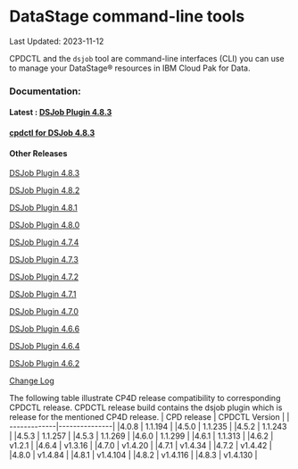 
# DataStage  command-line tools

  

Last Updated: 2023-11-12

  

CPDCTL and the  `dsjob`  tool are command-line interfaces (CLI) you can use to manage your  DataStage®  resources in IBM Cloud Pak for Data.

### Documentation:
#### Latest : [DSJob Plugin 4.8.3](https://github.com/IBM/DataStage/tree/main/dsjob/dsjob.4.8.3.md)
#### [cpdctl for DSJob 4.8.3](https://github.com/IBM/cpdctl/releases/tag/v1.4.130)

#### Other Releases
[DSJob Plugin 4.8.3](https://github.com/IBM/DataStage/tree/main/dsjob/dsjob.4.8.3.md)

[DSJob Plugin 4.8.2](https://github.com/IBM/DataStage/tree/main/dsjob/dsjob.4.8.2.md)

[DSJob Plugin 4.8.1](https://github.com/IBM/DataStage/tree/main/dsjob/dsjob.4.8.1.md)

[DSJob Plugin 4.8.0](https://github.com/IBM/DataStage/tree/main/dsjob/dsjob.4.8.0.md)

[DSJob Plugin 4.7.4](https://github.com/IBM/DataStage/tree/main/dsjob/dsjob.4.7.4.md)

[DSJob Plugin 4.7.3](https://github.com/IBM/DataStage/tree/main/dsjob/dsjob.4.7.3.md)

[DSJob Plugin 4.7.2](https://github.com/IBM/DataStage/tree/main/dsjob/dsjob.4.7.2.md)

[DSJob Plugin 4.7.1](https://github.com/IBM/DataStage/tree/main/dsjob/dsjob.4.7.1.md)

[DSJob Plugin 4.7.0](https://github.com/IBM/DataStage/tree/main/dsjob/dsjob.4.7.0.md)

[DSJob Plugin 4.6.6](https://github.com/IBM/DataStage/tree/main/dsjob/dsjob.4.6.6.md)

[DSJob Plugin 4.6.4](https://github.com/IBM/DataStage/tree/main/dsjob/dsjob.4.6.4.md)

[DSJob Plugin 4.6.2](https://github.com/IBM/DataStage/tree/main/dsjob/dsjob.4.6.2.md)

[Change Log](https://github.com/IBM/DataStage/tree/main/dsjob/changelog.md)


The following table illustrate CP4D release compatibility to corresponding CPDCTL release. 
CPDCTL release build contains the dsjob plugin which is release for the mentioned CP4D release.
| CPD release | CPDCTL Version |
| -------------|---------------|
|4.0.8 | 1.1.194  |
|4.5.0 | 1.1.235  |
|4.5.2 | 1.1.243  |
|4.5.3 | 1.1.257  |
|4.5.3 | 1.1.269  |
|4.6.0 | 1.1.299  |
|4.6.1 | 1.1.313  |
|4.6.2 | v1.2.1   |
|4.6.4 | v1.3.16  |
|4.7.0 | v1.4.20  |
|4.7.1 | v1.4.34  |
|4.7.2 | v1.4.42  |
|4.8.0 | v1.4.84  |
|4.8.1 | v1.4.104 |
|4.8.2 | v1.4.116 |
|4.8.3 | v1.4.130 |
